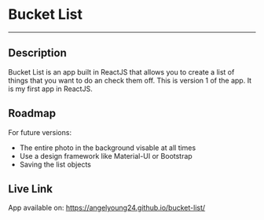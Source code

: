 # Bucket List
***

## Description
Bucket List is an app built in ReactJS that allows you to create a list of things that you want to do an check them off. This is version 1 of the app. It is my first app in ReactJS. 

## Roadmap
For future versions:
* The entire photo in the background visable at all times
* Use a design framework like Material-UI or Bootstrap
* Saving the list objects

## Live Link
App available on: https://angelyoung24.github.io/bucket-list/

